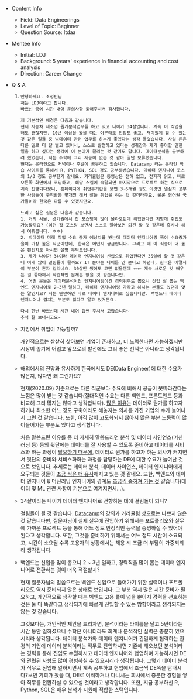 - Content Info
    - Field: Data Engineerings
    - Level of Topic: Beginner
    - Question Source: Itdaa

- Mentee Info
    - Initial: LDJ
    - Background: 5 years' experience in financial accounting and cost analysis
    - Direction: Career Change

- Q & A
    1.  ```
        안녕하세요. 조성빈님
        저는 LDJ이라고 합니다.
        바쁘신 중에 시간 내어 문의사항 읽어주셔서 감사합니다.

        제 기본적인 배경은 다음과 같습니다.
        현재 자동차 제조업 원가분석업무를 하고 있고 나이가 34살입니다. 계속 이 직업을 해도 괜찮지만, 10년 이상을 봤을 때는 아무래도 전망도 좋고, 재미있게 할 수 있는 것 같은 일들 중 빅데이터 관련 업무를 하는게 좋겠다는 생각 들었습니다. 사실 돈은 다른 일로 더 잘 벌고 있어서, 스스로 발전하고 있다는 성취감과 제가 좋아할 만한 일을 하고 싶다는 생각에 이 분야가 끌리는 것 같기도 합니다. 데이터분석을 공부하려 했었는데, 저는 수학에 그리 재능이 없는 것 같아 일단 보류했습니다.
        현재는 온라인으로 저녁이나 주말에 공부하고 있습니다. Datacamp 라는 온라인 학습 사이트를 통해서 R, PYTHON, SQL 정도 공부해봤습니다. 데이터 엔지니어 코스의 1/3 정도 공부한거 같네요. 커리큘럼은 동영상은 전혀 없고, 전자책 읽고, 바로 오른쪽 화면에서 코딩하고, 해당 스킬에 숙달되면 마지막으로 프로젝트 하는 식으로 계속 진행되다보니, 홈페이지에 취업후기란을 보면 3~6개월 정도 이것만 열심히 공부한 사람들이 구직활동 몇개월 해서 잘들 취업을 하는 것 같더라구요. 물론 영어권 국가들이라 한국은 다를 수 있겠지만요.

        드리고 싶은 질문은 다음과 같습니다.
        1. 거의 서울, 경기권에서 잡 포스팅이 많이 올라오던데 취업한다면 지방에 취업도 가능할까요? (이건 잡 포스팅 보면서 스스로 알아보면 되긴 할 것 같은데 혹시나 해서 여쭤봅니다. ㅎㅎ)
        2. 빅데이터 미래 직업 수요 증가 예상치를 봤는데 데이터 엔지니어링 쪽이 수요증가율이 가장 높은 직군이던데, 한국은 어떤지 궁금합니다. 그리고 왜 이 직종이 더 높은 편인지도 아시면 설명 부탁드립니다.
        3. 제가 나이가 34이라 데이터 엔지니어링 신입으로 취업한다면 35살에 할 것 같은데 이게 많이 걸림돌이 될까요? IT 분야는 나이를 안 본다고 하던데, 한국은 어떨지 이 부분이 혼자 걸리네요. 30살만 됬어도 고민 없을텐데 ㅠㅠ 계속 새로운 것 배우는 걸 좋아해서 학습적인 문제는 없을 것 같습니다만.
        4. 어떤 분들은 데이터분석이건 엔지니어링이건 경력위주로 뽑으니 신입 잘 뽑는 백엔드 엔지니어로 2~3년 일하고, 데이터 엔지니어링 가라고 하시는 분들도 있던데 맞는 말인지요? 저는 왠만하면 바로 데이터 엔지니어로 싶습니다만. 백엔드나 데이터 엔지니어나 겹치는 부분도 많다고 알고 있거든요.

        다시 한번 바쁘신데 시간 내어 답변 주셔서 고맙습니다~
        추석 잘 보내시고요~
        ```

    - 지방에서 취업이 가능할까?

        개인적으로는 샅샅히 찾아보면 기업이 존재하고, 더 노력한다면 가능하겠지만 시장이 좁기에 어렵고 앞으로의 발전에도 그리 좋은 선택은 아니라고 생각됩니다. 

    - 해외에서의 전망과 유사하게 한국에서도 DE(Data Engineer)에 대한 수요가 많은지, 많다면 왜 그런가요?

        현재(2020.09) 기준으로는 다른 직군보다 수요에 비해서 공급이 못따라간다는 느낌은 많이 받는 것 같습니다(절대적인 수요는 다른 백엔드, 프론트엔드 등과 비교해 그리 많지는 않다고 생각합니다). [많은 이유](https://medium.com/free-code-camp/the-rise-of-the-data-engineer-91be18f1e603)는 데이터로 뭔가를 하고자 하거나 최소한 어느 정도 구축이라도 해놓자는 의사를 가진 기업의 수가 늘어나서 그런 것 같습니다. 또한, 아직 많이 고도화되서 않아서 많은 부분 노동력이 많이들어가는 부분도 있다고 생각합니다. 

        처음 말쓴드린 이유를 좀 더 자세히 말씀드리면 분석 및 데이터 사인언스(머신러닝 등) 등의 뒷단에는 데이터를 잘 사용할 수 있도록 준비하고 데이터를 서비스화 하는 과정이 [필요하기 때문에](https://www.dataliftoff.com/dont-hire-data-scientists-until-you-have-data-engineers/), 데이터로 뭔가를 하고자 하는 의사가 커지면서 뒷단의 준비와 서비스화하는 과정을 담당하는 DE에 대한 수요가 늘어난 것으로 보입니다. 추세로는 데이터 분석, 데이터 사이언스, 데이터 엔지니어에게 요구되는 것들이 [조금 씩은 더 유사](https://towardsdatascience.com/dont-become-a-data-scientist-ee4769899025)해지고 있는 것 같네요. 또한, 백엔드와 데이터 엔지니어 & 머신러닝 엔지니어의 경계도 [조금씩 좁혀져 가는 것](https://towardsdatascience.com/machine-learning-is-getting-easier-software-engineering-is-still-hard-d4e8320bc046) 같습니다(데이터 및 ML 관련 사항이 기본으로 여겨지면서...).

    - 34살이라는 나이가 데이터 엔지니어로 전향하는 데에 걸림돌이 되나?

        걸림돌이 될 것 같습니다. [Datacamp](https://www.datacamp.com/tracks/data-engineer-with-python)의 강의가 커리큘럼 상으로는 나쁘지 않은 것 같습니다만, 질문자님이 실제 실무에 진입하기 위해서는 포트폴리오와 실무에 가까운 프로젝트 등을 통해 어느 정도 안정적인 능력을 증명하실 수 있어야 된다고 생각합니다. 또한, 그것을 준비하기 위해서는 어느 정도 시간이 소요되고, 시간이 소요될 수록 고용자의 상황에서는 채용 시 조금 더 부담이 가중되리라 생각됩니다.

    - 백엔드는 신입을 많이 뽑으니 2 ~ 3년 일하고, 경력직을 많이 뽑는 데이터 엔지니어로 전환하는 것이 더욱 적절할지?

        현재 질문자님의 말씀으로는 백엔드 신입으로 들어가기 위한 실력이나 포트폴리오도 역시 준비되지 않은 상태로 보입니다. 그 부분 역시 많은 시간 준비가 필요하고, 개인적으로 생각할 때는 벡엔드 고용 풀이 넓을 뿐이지 경력을 선호하는 것은 둘 다 똑같다고 생각되기에 빠르게 진입할 수 있는 방향이라고 생각되지는 않는 것 같습니다.

        그것보다는, 개인적인 제안을 드리자면, 분석이라는 타이틀을 달고 5년이라는 시간 동안 일하셨으니 수학은 아니더라도 회계나 분석적인 실력은 충분히 있으시리라 생각됩니다. 데이터 분석가와 데이터 엔지니어가 긴밀하게 협력하는 환경의 기업에 데이터 분석이라는 직무로 진입하시면 기존에 해오셨던 분석이라는 경력을 통해 진입도 수월하시고 데이터 엔지니어와 협업하며 가능하시면 DE와 관련된 사항도 많이 경험하실 수 있으시리라 생각됩니다. 그렇기 데이터 분석가 직무로 진입해 일하시면서 계속 공부하고 현업에서 조금씩 DE쪽을 탐내시다?보면 기회가 왔을 때, DE로 이직하거나 다니시는 회사에서 충분한 경험을 쌓아 직무를 전환하실 수 있으실 것이라고 생각합니다. 또한, 지금 공부하신 R, Python, SQL은 매우 분석가 지원에 적합한 스택입니다.
